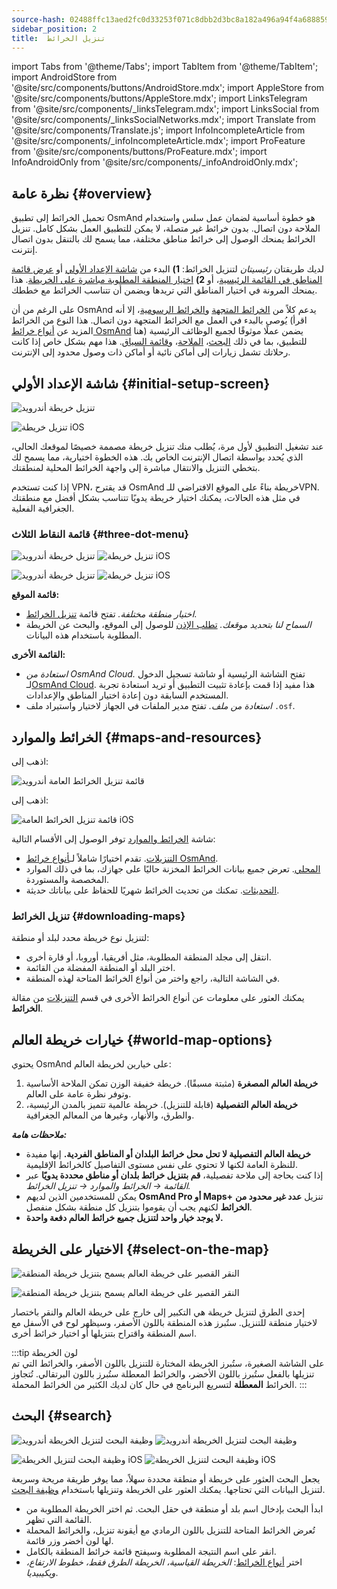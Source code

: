 ```yaml
---
source-hash: 02488ffc13aed2fc0d33253f071c8dbb2d3bc8a182a496a94f4a68885929b5dd
sidebar_position: 2
title:  تنزيل الخرائط
---
```


import Tabs from '@theme/Tabs';
import TabItem from '@theme/TabItem';
import AndroidStore from '@site/src/components/buttons/AndroidStore.mdx';
import AppleStore from '@site/src/components/buttons/AppleStore.mdx';
import LinksTelegram from '@site/src/components/_linksTelegram.mdx';
import LinksSocial from '@site/src/components/_linksSocialNetworks.mdx';
import Translate from '@site/src/components/Translate.js';
import InfoIncompleteArticle from '@site/src/components/_infoIncompleteArticle.mdx';
import ProFeature from '@site/src/components/buttons/ProFeature.mdx';
import InfoAndroidOnly from '@site/src/components/_infoAndroidOnly.mdx';



## نظرة عامة {#overview}

تحميل الخرائط إلى تطبيق OsmAnd هو خطوة أساسية لضمان عمل سلس واستخدام الملاحة دون اتصال. بدون خرائط غير متصلة، لا يمكن للتطبيق العمل بشكل كامل. تنزيل الخرائط يمنحك الوصول إلى خرائط مناطق مختلفة، مما يسمح لك بالتنقل بدون اتصال إنترنت.  

لديك طريقتان *رئيسيتان* لتنزيل الخرائط: **1)** البدء من [شاشة الإعداد الأولي](#initial-setup-screen) أو [عرض قائمة المناطق في القائمة الرئيسية](#maps-and-resources)، أو **2)** [اختيار المنطقة المطلوبة مباشرة على الخريطة](#select-on-the-map). هذا يمنحك المرونة في اختيار المناطق التي تريدها ويضمن أن تتناسب الخرائط مع خططك.  

على الرغم من أن OsmAnd يدعم كلاً من [الخرائط المتجهة](../map/vector-maps.md) و[الخرائط الرسومية](../map/raster-maps.md)، إلا أنه يُوصى بالبدء في العمل مع الخرائط المتجهة دون اتصال. هذا النوع من الخرائط (اقرأ المزيد عن [أنواع خرائط OsmAnd](../personal/maps-resources.md#map-types) هنا) يضمن عملًا موثوقًا لجميع الوظائف الرئيسية للتطبيق، بما في ذلك [البحث](../search/index.md)، [الملاحة](../navigation/index.md)، و[قائمة السياق](../map/map-context-menu.md). هذا مهم بشكل خاص إذا كانت رحلاتك تشمل زيارات إلى أماكن نائية أو أماكن ذات وصول محدود إلى الإنترنت.


## شاشة الإعداد الأولي {#initial-setup-screen}

<Tabs groupId="operating-systems" queryString="current-os">

<TabItem value="android" label="Android">

![تنزيل خريطة أندرويد](@site/static/img/steps/start_screen_first_screen_andr.png)

</TabItem>

<TabItem value="ios" label="iOS">

![تنزيل خريطة iOS](@site/static/img/steps/start_screen_first_screen_ios.png)

</TabItem>

</Tabs>

عند تشغيل التطبيق لأول مرة، يُطلب منك تنزيل خريطة مصممة خصيصًا لموقعك الحالي، الذي يُحدد بواسطة اتصال الإنترنت الخاص بك. هذه الخطوة اختيارية، مما يسمح لك بتخطي التنزيل والانتقال مباشرة إلى واجهة الخرائط المحلية لمنطقتك.  

إذا كنت تستخدم VPN، قد يقترح OsmAnd خريطة بناءً على الموقع الافتراضي للـVPN. في مثل هذه الحالات، يمكنك اختيار خريطة يدويًا تتناسب بشكل أفضل مع منطقتك الجغرافية الفعلية.  


### قائمة النقاط الثلاث {#three-dot-menu}

<Tabs groupId="operating-systems" queryString="current-os">

<TabItem value="android" label="Android">

![تنزيل خريطة أندرويد](@site/static/img/steps/start_screen_first_screen_location_andr.png)   ![تنزيل خريطة iOS](@site/static/img/steps/start_screen_first_screen_other_andr.png)

</TabItem>

<TabItem value="ios" label="iOS">

![تنزيل خريطة أندرويد](@site/static/img/steps/start_screen_first_screen_location_ios.png)   ![تنزيل خريطة iOS](@site/static/img/steps/start_screen_first_screen_other_ios.png)

</TabItem>

</Tabs>

**قائمة الموقع:**

- *اختيار منطقة مختلفة.* تفتح قائمة [تنزيل الخرائط](#maps-and-resources).
- *السماح لنا بتحديد موقعك.* [تطلب الإذن](../start-with/first-steps.md#permission-to-access-the-location) للوصول إلى الموقع، والبحث عن الخريطة المطلوبة باستخدام هذه البيانات.

**القائمة الأخرى:**

- *استعادة من OsmAnd Cloud.* تفتح الشاشة الرئيسية أو شاشة تسجيل الدخول لـ[OsmAnd Cloud](../personal/osmand-cloud.md). هذا مفيد إذا قمت بإعادة تثبيت التطبيق أو تريد استعادة تجربة المستخدم السابقة دون إعادة اختيار المناطق والإعدادات.
- *استعادة من ملف.* تفتح مدير الملفات في الجهاز لاختيار واستيراد ملف `.osf`.  


## الخرائط والموارد {#maps-and-resources}

<Tabs groupId="operating-systems" queryString="current-os">

<TabItem value="android" label="Android">

اذهب إلى: *<Translate android="true" ids="shared_string_menu,maps_and_resources,downloads"/>*

![قائمة تنزيل الخرائط العامة أندرويد](@site/static/img/personal/maps/download_menu_andr.png)  

</TabItem>

<TabItem value="ios" label="iOS">

اذهب إلى: *<Translate ios="true" ids="shared_string_menu,res_mapsres"/>*

![قائمة تنزيل الخرائط العامة iOS](@site/static/img/personal/maps/download_menu_ios.png)

</TabItem>

</Tabs>

شاشة [الخرائط والموارد](../personal/maps-resources.md) توفر الوصول إلى الأقسام التالية:

- [التنزيلات](../personal/maps-resources.md#downloads-menu). تقدم اختيارًا شاملاً لـ[أنواع خرائط OsmAnd](../personal/maps-resources.md#map-types).
- [المحلي](../personal/maps-resources.md#local-menu). تعرض جميع بيانات الخرائط المخزنة حاليًا على جهازك، بما في ذلك الموارد المخصصة والمستوردة.
- [التحديثات](../personal/maps-resources.md#updates-menu). تمكنك من تحديث الخرائط شهريًا للحفاظ على بياناتك حديثة.

### تنزيل الخرائط {#downloading-maps}

لتنزيل نوع خريطة محدد لبلد أو منطقة:

- انتقل إلى مجلد المنطقة المطلوبة، مثل أفريقيا، أوروبا، أو قارة أخرى.
- اختر البلد أو المنطقة المفضلة من القائمة.
- في الشاشة التالية، راجع واختر من أنواع الخرائط المتاحة لهذه المنطقة.

يمكنك العثور على معلومات عن أنواع الخرائط الأخرى في قسم [التنزيلات](../personal/maps-resources.md#downloads-menu) من مقالة **الخرائط**.

## خيارات خريطة العالم {#world-map-options}

يحتوي OsmAnd على خيارين لخريطة العالم:  

1. **خريطة العالم المصغرة** (مثبتة مسبقًا). خريطة خفيفة الوزن تمكن الملاحة الأساسية وتوفر نظرة عامة على العالم.  
2. **خريطة العالم التفصيلية** (قابلة للتنزيل). خريطة عالمية تتميز بالمدن الرئيسية، والطرق، والأنهار، وغيرها من المعالم الجغرافية.

***ملاحظات هامة:***

- **خريطة العالم التفصيلية لا تحل محل خرائط البلدان أو المناطق الفردية.** إنها مفيدة للنظرة العامة لكنها لا تحتوي على نفس مستوى التفاصيل كالخرائط الإقليمية.  
- إذا كنت بحاجة إلى ملاحة تفصيلية، **قم بتنزيل خرائط بلدان أو مناطق محددة يدويًا** عبر *القائمة → الخرائط والموارد → تنزيل الخرائط.*
- يمكن للمستخدمين الذين لديهم **OsmAnd Pro أو Maps+** تنزيل **عدد غير محدود من الخرائط** لكنهم يجب أن يقوموا بتنزيل كل منطقة بشكل منفصل.  
- **لا يوجد خيار واحد لتنزيل جميع خرائط العالم دفعة واحدة.**


## الاختيار على الخريطة {#select-on-the-map}

<Tabs groupId="operating-systems" queryString="current-os">

<TabItem value="android" label="Android">

![النقر القصير على خريطة العالم يسمح بتنزيل خريطة المنطقة](@site/static/img/map/download_region_map_via_worldmap.png)

</TabItem>

<TabItem value="ios" label="iOS">

![النقر القصير على خريطة العالم يسمح بتنزيل خريطة المنطقة](@site/static/img/settings/download_region_map_via_worldmap_ios.png)

</TabItem>

</Tabs>

إحدى الطرق لتنزيل خريطة هي التكبير إلى خارج على خريطة العالم والنقر باختصار لاختيار منطقة للتنزيل. ستُبرز هذه المنطقة باللون الأصفر، وسيظهر لوح في الأسفل مع اسم المنطقة واقتراح بتنزيلها أو اختيار خرائط أخرى.  

:::tip لون الخريطة  
على الشاشة الصغيرة، ستُبرز الخريطة المختارة للتنزيل باللون الأصفر، والخرائط التي تم تنزيلها بالفعل ستُبرز باللون الأخضر، والخرائط المعطلة ستُبرز باللون البرتقالي. تُتجاوز الخرائط **المعطلة** لتسريع البرنامج في حال كان لديك الكثير من الخرائط المحملة.
:::

## البحث {#search}

<Tabs groupId="operating-systems" queryString="current-os">

<TabItem value="android" label="Android">

![وظيفة البحث لتنزيل الخريطة أندرويد](@site/static/img/settings/search_download_map_3_andr.png) ![وظيفة البحث لتنزيل الخريطة أندرويد](@site/static/img/settings/search_download_map_4_andr.png)

</TabItem>

<TabItem value="ios" label="iOS">

![وظيفة البحث لتنزيل الخريطة iOS](@site/static/img/settings/search_download_map_1_ios.png) ![وظيفة البحث لتنزيل الخريطة iOS](@site/static/img/settings/search_download_map_2_ios.png)

</TabItem>

</Tabs>

يجعل البحث العثور على خريطة أو منطقة محددة سهلاً، مما يوفر طريقة مريحة وسريعة لتنزيل البيانات التي تحتاجها. يمكنك العثور على الخريطة وتنزيلها باستخدام [وظيفة البحث](../search/index.md).

- ابدأ البحث بإدخال اسم بلد أو منطقة في حقل البحث. ثم اختر الخريطة المطلوبة من القائمة التي تظهر.
- تُعرض الخرائط المتاحة للتنزيل باللون الرمادي مع أيقونة تنزيل، والخرائط المحملة لها لون أخضر وزر قائمة.
- انقر على اسم النتيجة المطلوبة وسيفتح قائمة خرائط المنطقة بالكامل.
- اختر [أنواع الخرائط](../personal/maps-resources.md#map-types): *الخريطة القياسية، الخريطة الطرق فقط، خطوط الارتفاع، ويكيبيديا*.